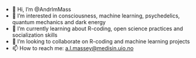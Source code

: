 - 👋 Hi, I’m @AndrlmMass
- 👀 I’m interested in consciousness, machine learning, psychedelics, quantum mechanics and dark energy
- 🌱 I’m currently learning about R-coding, open science practices and socialization skills
- 💞️ I’m looking to collaborate on R-coding and machine learning projects
- 📫 How to reach me: a.l.massey@medisin.uio.no

<!---
AndrlmMass/AndrlmMass is a ✨ special ✨ repository because its `README.md` (this file) appears on your GitHub profile.
You can click the Preview link to take a look at your changes.
--->
